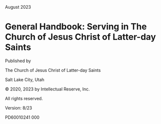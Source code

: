 August 2023

# General Handbook: Serving in The Church of Jesus Christ of Latter-day Saints

Published by

The Church of Jesus Christ of Latter-day Saints

Salt Lake City, Utah

© 2020, 2023 by Intellectual Reserve, Inc.

All rights reserved.

Version: 8/23

PD60010241 000

